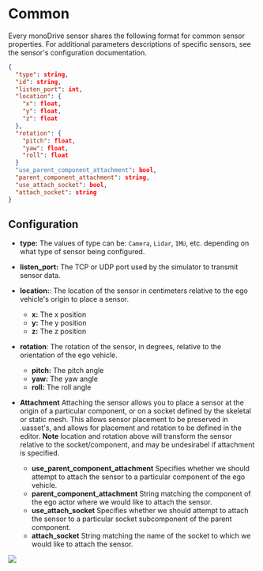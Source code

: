 # Common

Every monoDrive sensor shares the following format for common sensor properties. 
For additional parameters descriptions of specific sensors, see the sensor's 
configuration documentation.

```json
{
  "type": string,
  "id": string,
  "listen_port": int,
  "location": {
    "x": float,
    "y": float,
    "z": float
  },
  "rotation": {
    "pitch": float,
    "yaw": float,
    "roll": float
  }
  "use_parent_component_attachment": bool,
  "parent_component_attachment": string,
  "use_attach_socket": bool,
  "attach_socket": string
}
```

## Configuration

- **type:** The values of type can be: `Camera`, `Lidar`, `IMU`, etc. depending on what type of sensor being configured.
- **listen_port:** The TCP or UDP port used by the simulator to transmit sensor data.
- **location:**: The location of the sensor in centimeters relative to the ego vehicle's origin to place a sensor.
    - **x:** The x position
    - **y:** The y position
    - **z:** The z position
- **rotation**: The rotation of the sensor, in degrees, relative to the orientation of the ego vehicle.
    - **pitch:** The pitch angle
    - **yaw:** The yaw angle
    - **roll:** The roll angle
- **Attachment** Attaching the sensor allows you to place a sensor at the origin of a particular component, or on a socket defined by the skeletal or static mesh. This allows sensor placement to be preserved in .uasset's, and allows for placement and rotation to be defined in the editor. **Note** location and rotation above will transform the sensor relative to the socket/component, and may be undesirabel if attachment is specified.
  - **use_parent_component_attachment** Specifies whether we should attempt to attach the sensor to a particular component of the ego vehicle.
  - **parent_component_attachment** String matching the component of the ego actor where we would like to attach the sensor.
  - **use_attach_socket** Specifies whether we should attempt to attach the sensor to a particular socket subcomponent of the parent component.
  - **attach_socket** String matching the name of the socket to which we would like to attach the sensor. 

  <p class="img_container">
<img class="lg_img" src="../img/Wheel_Socket.png"/>
</p>
